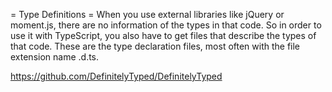 = Type Definitions =
When you use external libraries like jQuery or moment.js, there are no information of the types in that code. So in order to use it with TypeScript, you also have to get files that describe the types of that code. These are the type declaration files, most often with the file extension name .d.ts.


https://github.com/DefinitelyTyped/DefinitelyTyped

